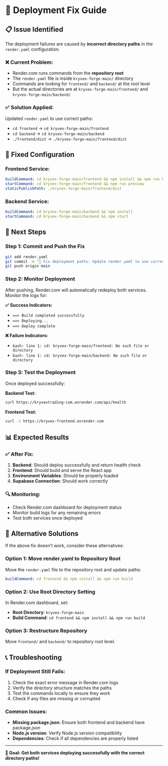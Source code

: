 # 🚨 Deployment Fix Guide

## 📋 **Issue Identified**

The deployment failures are caused by **incorrect directory paths** in the `render.yaml` configuration.

### **❌ Current Problem:**
- Render.com runs commands from the **repository root**
- The `render.yaml` file is inside `kryvex-forge-main/` directory
- Commands are looking for `frontend/` and `backend/` at the root level
- But the actual directories are at `kryvex-forge-main/frontend/` and `kryvex-forge-main/backend/`

### **✅ Solution Applied:**
Updated `render.yaml` to use correct paths:
- `cd frontend` → `cd kryvex-forge-main/frontend`
- `cd backend` → `cd kryvex-forge-main/backend`
- `./frontend/dist` → `./kryvex-forge-main/frontend/dist`

## 🔧 **Fixed Configuration**

### **Frontend Service:**
```yaml
buildCommand: cd kryvex-forge-main/frontend && npm install && npm run build
startCommand: cd kryvex-forge-main/frontend && npm run preview
staticPublishPath: ./kryvex-forge-main/frontend/dist
```

### **Backend Service:**
```yaml
buildCommand: cd kryvex-forge-main/backend && npm install
startCommand: cd kryvex-forge-main/backend && npm start
```

## 🚀 **Next Steps**

### **Step 1: Commit and Push the Fix**
```bash
git add render.yaml
git commit -m "🔧 Fix deployment paths: Update render.yaml to use correct directory structure"
git push origin main
```

### **Step 2: Monitor Deployment**
After pushing, Render.com will automatically redeploy both services. Monitor the logs for:

**✅ Success Indicators:**
- `==> Build completed successfully`
- `==> Deploying...`
- `==> Deploy complete`

**❌ Failure Indicators:**
- `bash: line 1: cd: kryvex-forge-main/frontend: No such file or directory`
- `bash: line 1: cd: kryvex-forge-main/backend: No such file or directory`

### **Step 3: Test the Deployment**
Once deployed successfully:

**Backend Test:**
```bash
curl https://kryvextrading-com.onrender.com/api/health
```

**Frontend Test:**
```bash
curl -I https://kryvex-frontend.onrender.com
```

## 📊 **Expected Results**

### **✅ After Fix:**
1. **Backend**: Should deploy successfully and return health check
2. **Frontend**: Should build and serve the React app
3. **Environment Variables**: Should be properly loaded
4. **Supabase Connection**: Should work correctly

### **🔍 Monitoring:**
- Check Render.com dashboard for deployment status
- Monitor build logs for any remaining errors
- Test both services once deployed

## 🎯 **Alternative Solutions**

If the above fix doesn't work, consider these alternatives:

### **Option 1: Move render.yaml to Repository Root**
Move the `render.yaml` file to the repository root and update paths:
```yaml
buildCommand: cd frontend && npm install && npm run build
```

### **Option 2: Use Root Directory Setting**
In Render.com dashboard, set:
- **Root Directory**: `kryvex-forge-main`
- **Build Command**: `cd frontend && npm install && npm run build`

### **Option 3: Restructure Repository**
Move `frontend/` and `backend/` to repository root level.

## 📞 **Troubleshooting**

### **If Deployment Still Fails:**
1. Check the exact error message in Render.com logs
2. Verify the directory structure matches the paths
3. Test the commands locally to ensure they work
4. Check if any files are missing or corrupted

### **Common Issues:**
- **Missing package.json**: Ensure both frontend and backend have package.json
- **Node.js version**: Verify Node.js version compatibility
- **Dependencies**: Check if all dependencies are properly listed

---

**🎯 Goal: Get both services deploying successfully with the correct directory paths!** 